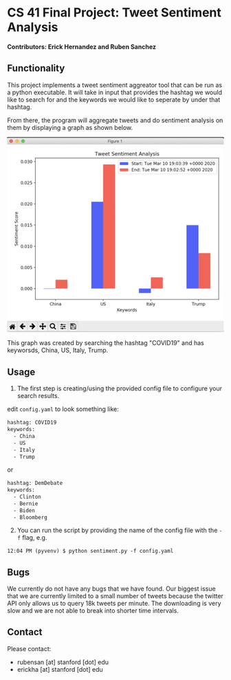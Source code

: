 # CS 41 Final Project: Tweet Sentiment Analysis

#### Contributors: Erick Hernandez and Ruben Sanchez

## Functionality

This project implements a tweet sentiment aggreator tool that can be run as a python executable. It will take in input that provides the hashtag we would like to search for and the keywords we would like to seperate by under that hashtag.

From there, the program will aggregate tweets and do sentiment analysis on them by displaying a graph as shown below. 

![Sample photo](./sample.png)

This graph was created by searching the hashtag "COVID19" and has keyworsds, China, US, Italy, Trump.

## Usage

1) The first step is creating/using the provided config file to configure your search results.

edit `config.yaml` to look something like:
```
hashtag: COVID19
keywords: 
  - China
  - US
  - Italy
  - Trump
```
or 
```
hashtag: DemDebate
keywords: 
  - Clinton
  - Bernie
  - Biden
  - Bloomberg
```
2) You can run the script by providing the name of the config file with the `-f` flag, e.g. 
```
12:04 PM (pyvenv) $ python sentiment.py -f config.yaml
```

## Bugs

We currently do not have any bugs that we have found. Our biggest issue that we are currently limited to a small number of tweets because the twitter API only allows us to query 18k tweets per minute. The downloading is very slow and we are not able to break into shorter time intervals.

## Contact
Please contact:
- rubensan [at] stanford [dot] edu 
- erickha [at] stanford [dot] edu 
